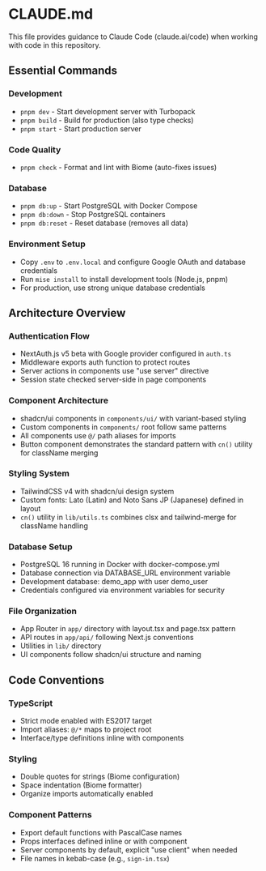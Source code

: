 # CLAUDE.md

This file provides guidance to Claude Code (claude.ai/code) when working with code in this repository.

## Essential Commands

### Development
- `pnpm dev` - Start development server with Turbopack
- `pnpm build` - Build for production (also type checks)
- `pnpm start` - Start production server

### Code Quality
- `pnpm check` - Format and lint with Biome (auto-fixes issues)

### Database
- `pnpm db:up` - Start PostgreSQL with Docker Compose
- `pnpm db:down` - Stop PostgreSQL containers
- `pnpm db:reset` - Reset database (removes all data)

### Environment Setup
- Copy `.env` to `.env.local` and configure Google OAuth and database credentials
- Run `mise install` to install development tools (Node.js, pnpm)
- For production, use strong unique database credentials

## Architecture Overview

### Authentication Flow
- NextAuth.js v5 beta with Google provider configured in `auth.ts`
- Middleware exports auth function to protect routes
- Server actions in components use "use server" directive
- Session state checked server-side in page components

### Component Architecture
- shadcn/ui components in `components/ui/` with variant-based styling
- Custom components in `components/` root follow same patterns
- All components use `@/` path aliases for imports
- Button component demonstrates the standard pattern with `cn()` utility for className merging

### Styling System
- TailwindCSS v4 with shadcn/ui design system
- Custom fonts: Lato (Latin) and Noto Sans JP (Japanese) defined in layout
- `cn()` utility in `lib/utils.ts` combines clsx and tailwind-merge for className handling

### Database Setup
- PostgreSQL 16 running in Docker with docker-compose.yml
- Database connection via DATABASE_URL environment variable
- Development database: demo_app with user demo_user
- Credentials configured via environment variables for security

### File Organization
- App Router in `app/` directory with layout.tsx and page.tsx pattern
- API routes in `app/api/` following Next.js conventions
- Utilities in `lib/` directory
- UI components follow shadcn/ui structure and naming

## Code Conventions

### TypeScript
- Strict mode enabled with ES2017 target
- Import aliases: `@/*` maps to project root
- Interface/type definitions inline with components

### Styling
- Double quotes for strings (Biome configuration)
- Space indentation (Biome formatter)
- Organize imports automatically enabled

### Component Patterns
- Export default functions with PascalCase names
- Props interfaces defined inline or with component
- Server components by default, explicit "use client" when needed
- File names in kebab-case (e.g., `sign-in.tsx`)